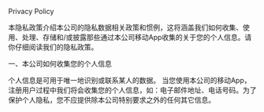
Privacy Policy

本隐私政策介绍本公司的隐私数据相关政策和惯例，这将涵盖我们如何收集、使用、处理、存储和/或披露那些通过本公司移动App收集的关于您的个人信息。请你仔细阅读我们的隐私政策。

一、本公司如何收集您的个人信息

个人信息是可用于唯一地识别或联系某人的数据。
当您使用本公司的移动App，注册用户过程中我们将会收集您的个人信息，如：电子邮件地址、电话号码。为了保护个人隐私，您不应提供除本公司特别要求之外的任何其它信息。
